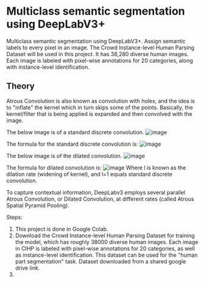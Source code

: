 # Multiclass semantic segmentation using DeepLabV3+
Multiclass semantic segmentation using DeepLabV3+. Assign semantic labels to every pixel in an image. The Crowd Instance-level Human Parsing Dataset will be used in this project. It has 38,280 diverse human images. Each image is labeled with pixel-wise annotations for 20 categories, along with instance-level identification.

## Theory

Atrous Convolution is also known as convolution with holes, and the idea is to "inflate" the kernel which in turn skips some of the points. Basically, the kernel/filter that is being applied is expanded and then convolved with the image. 

The below image is of a standard discrete convolution.
![image](https://user-images.githubusercontent.com/98682258/229191938-5f2b8088-d92a-4a22-aeae-7bc35c6b772b.png)

The formula for the standard discrete convolution is:
![image](https://user-images.githubusercontent.com/98682258/229192166-9fb2a453-0ca0-41ab-bfaa-7f108f731cee.png)

The below image is of the dilated convolution.
![image](https://user-images.githubusercontent.com/98682258/229194246-84da8fd2-7c0d-4063-b346-45c865f8e026.png)

The formula for dilated convolution is:
![image](https://user-images.githubusercontent.com/98682258/229194284-477318aa-a376-4279-a748-eaf711a4d058.png)
Where l is known as the dilation rate (widening of kernel), and l=1 equals standard discrete convolution.

To capture contextual information, DeepLabv3 employs several parallel Atrous Convolution, or Dilated Convolution, at different rates (called Atrous Spatial Pyramid Pooling). 


Steps:
  1. This project is done in Google Colab.
  2. Download the Crowd Instance-level Human Parsing Dataset for training the model, which has roughly 38000 diverse human images. Each image in CIHP is labeled with pixel-wise annotations for 20 categories, as well as instance-level identification. This dataset can be used for the "human part segmentation" task. Dataset downloaded from a shared google drive link.
  3. 
